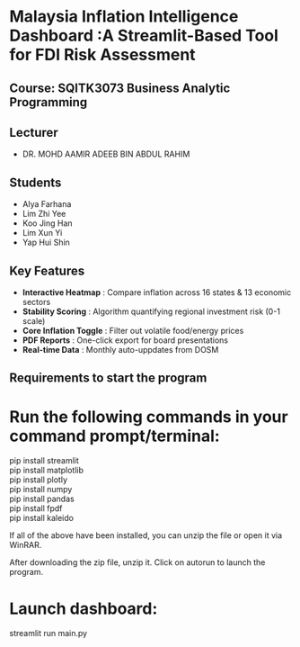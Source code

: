 # Malaysia Inflation Intelligence Dashboard :A Streamlit-Based Tool for FDI Risk Assessment

## Course: SQITK3073 Business Analytic Programming
## Lecturer
* DR. MOHD AAMIR ADEEB BIN ABDUL RAHIM
## Students
* Alya Farhana
* Lim Zhi Yee
* Koo Jing Han
* Lim Xun Yi
* Yap Hui Shin

## Key Features
- **Interactive Heatmap** : Compare inflation across 16 states & 13 economic sectors
- **Stability Scoring** : Algorithm quantifying regional investment risk (0-1 scale)
- **Core Inflation Toggle** : Filter out volatile food/energy prices
- **PDF Reports** : One-click export for board presentations
- **Real-time Data** : Monthly auto-uppdates from DOSM

## Requirements to start the program
# Run the following commands in your command prompt/terminal:

pip install streamlit  
pip install matplotlib  
pip install plotly  
pip install numpy  
pip install pandas  
pip install fpdf  
pip install kaleido  

If all of the above have been installed, you can unzip the file or open it via WinRAR.

After downloading the zip file, unzip it.
Click on autorun to launch the program.

# Launch dashboard:
streamlit run main.py
